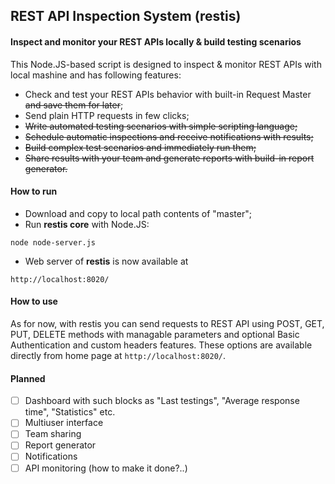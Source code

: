 ## REST API Inspection System (restis)
#### Inspect and monitor your REST APIs locally & build testing scenarios
This Node.JS-based script is designed to inspect & monitor REST APIs with local mashine and has following features:
* Check and test your REST APIs behavior with built-in Request Master ~~and save them for later~~;
* Send plain HTTP requests in few clicks;
* ~~Write automated testing scenarios with simple scripting language;~~
* ~~Schedule automatic inspections and receive notifications with results;~~
* ~~Build complex test scenarios and immediately run them;~~
* ~~Share results with your team and generate reports with build-in report generator.~~

#### How to run
* Download and copy to local path contents of "master";
* Run **restis core** with Node.JS:
```
node node-server.js
```
* Web server of **restis** is now available at 
```
http://localhost:8020/
```

#### How to use
As for now, with restis you can send requests to REST API using POST, GET, PUT, DELETE methods with managable parameters and optional Basic Authentication and custom headers features. These options are available directly from home page at `http://localhost:8020/`.

#### Planned
- [ ] Dashboard with such blocks as "Last testings", "Average response time", "Statistics" etc.
- [ ] Multiuser interface
- [ ] Team sharing
- [ ] Report generator
- [ ] Notifications
- [ ] API monitoring (how to make it done?..)
